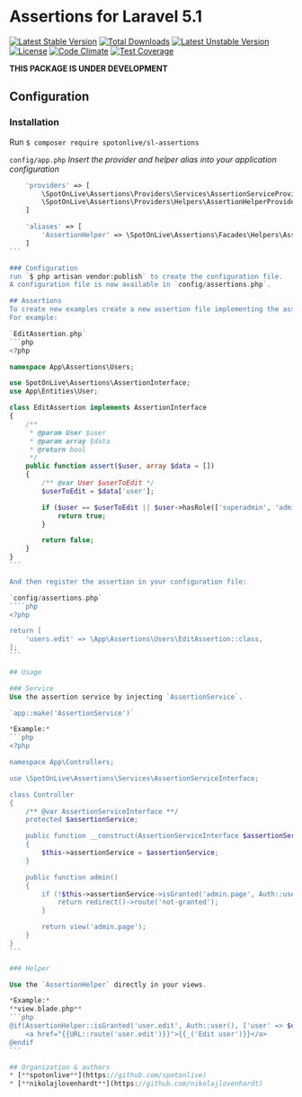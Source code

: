 # Assertions for Laravel 5.1

[![Latest Stable Version](https://poser.pugx.org/spotonlive/sl-assertions/v/stable)](https://packagist.org/packages/spotonlive/sl-assertions) [![Total Downloads](https://poser.pugx.org/spotonlive/sl-assertions/downloads)](https://packagist.org/packages/spotonlive/sl-assertions) [![Latest Unstable Version](https://poser.pugx.org/spotonlive/sl-assertions/v/unstable)](https://packagist.org/packages/spotonlive/sl-assertions) [![License](https://poser.pugx.org/spotonlive/sl-assertions/license)](https://packagist.org/packages/spotonlive/sl-assertions) [![Code Climate](https://codeclimate.com/github/spotonlive/sl-assertions/badges/gpa.svg)](https://codeclimate.com/github/spotonlive/sl-assertions) [![Test Coverage](https://codeclimate.com/github/spotonlive/sl-assertions/badges/coverage.svg)](https://codeclimate.com/github/spotonlive/sl-assertions/coverage)

**THIS PACKAGE IS UNDER DEVELOPMENT**

## Configuration

### Installation
Run `$ composer require spotonlive/sl-assertions`

`config/app.php`
*Insert the provider and helper alias into your application configuration*
````php
    'providers' => [
        \SpotOnLive\Assertions\Providers\Services\AssertionServiceProvider::class,
        \SpotOnLive\Assertions\Providers\Helpers\AssertionHelperProvider::class,
    ]

    'aliases' => [
        'AssertionHelper' => \SpotOnLive\Assertions\Facades\Helpers\AssertionHelperFacade::class,
    ]
```

### Configuration
run `$ php artisan vendor:publish` to create the configuration file.
A configuration file is now available in `config/assertions.php`.

## Assertions
To create new examples create a new assertion file implementing the assertion interface.
For example:

`EditAssertion.php`
```php
<?php

namespace App\Assertions\Users;

use SpotOnLive\Assertions\AssertionInterface;
use App\Entities\User;

class EditAssertion implements AssertionInterface
{
    /**
     * @param User $user
     * @param array $data
     * @return bool
     */
    public function assert($user, array $data = [])
    {
        /** @var User $userToEdit */
        $userToEdit = $data['user'];

        if ($user == $userToEdit || $user->hasRole(['superadmin', 'admin'])) {
            return true;
        }

        return false;
    }
}
```

And then register the assertion in your configuration file:

`config/assertions.php`
````php
<?php

return [
    'users.edit' => \App\Assertions\Users\EditAssertion::class,
];
```

## Usage

### Service
Use the assertion service by injecting `AssertionService`.

`app::make('AssertionService')`

*Example:*
```php
<?php

namespace App\Controllers;

use \SpotOnLive\Assertions\Services\AssertionServiceInterface;

class Controller
{
    /** @var AssertionServiceInterface **/
    protected $assertionService;

    public function __construct(AssertionServiceInterface $assertionService)
    {
        $this->assertionService = $assertionService;
    }

    public function admin()
    {
        if (!$this->assertionService->isGranted('admin.page', Auth::user())) {
            return redirect()->route('not-granted');
        }

        return view('admin.page');
    }
}
```

### Helper

Use the `AssertionHelper` directly in your views.

*Example:*
**view.blade.php**
```php
@if(AssertionHelper::isGranted('user.edit', Auth::user(), ['user' => $user]))
    <a href="{{URL::route('user.edit')}}">{{_('Edit user')}}</a>
@endif
```

## Organization & authors
* [**spotonlive**](https://github.com/spotonlive)
* [**nikolajlovenhardt**](https://github.com/nikolajlovenhardt)